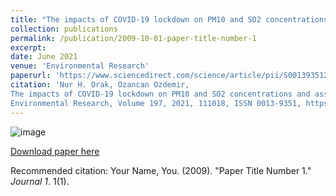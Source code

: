 ```yaml
---
title: "The impacts of COVID-19 lockdown on PM10 and SO2 concentrations and association with human mobility across Turkey"
collection: publications
permalink: /publication/2009-10-01-paper-title-number-1
excerpt: 
date: June 2021
venue: 'Environmental Research'
paperurl: 'https://www.sciencedirect.com/science/article/pii/S0013935121003121?via%3Dihub'
citation: 'Nur H. Orak, Ozancan Ozdemir,
The impacts of COVID-19 lockdown on PM10 and SO2 concentrations and association with human mobility across Turkey,
Environmental Research, Volume 197, 2021, 111018, ISSN 0013-9351, https://doi.org/10.1016/j.envres.2021.111018.'
---
```


![image](https://github.com/user-attachments/assets/c6f49cdb-ccec-4bf1-8512-8030b100479b)


[Download paper here](https://www.sciencedirect.com/science/article/pii/S0013935121003121?via%3Dihub)


Recommended citation: Your Name, You. (2009). "Paper Title Number 1." <i>Journal 1</i>. 1(1).

